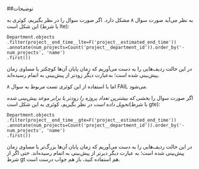 ##توضیحات

به نظر می‌آید صورت سوال ۸ مشکل دارد.
اگر صورت سوال را در نظر بگیریم، کوئری به این شکل است (با شرط lte):
```
Department.objects
.filter(project__end_time__lte=F('project__estimated_end_time'))
.annotate(num_projects=Count('project__department_id')).order_by('-num_projects', 'name')
.first())
```
در این حالت ردیف‌هایی را به دست می‌آوریم که زمان پایان آن‌ها کوچکتر یا مساوی زمان پیش‌بینی شده است؛ به‌عبارت دیگر زودتر از پیش‌بینی به اتمام رسیده‌اند.

اما با استفاده از این کوئری تست مربوط به سوال ۸ FAIL می‌شود.

اگر صورت سوال را *بخشی که بیشترین تعداد پروژه را زودتر یا برابر موعد پیش‌بینی‌ شده تحویل داده است* در نظر بگیریم، کوئری به این شکل است(با شرط gte):
```
Department.objects
.filter(project__end_time__gte=F('project__estimated_end_time'))
.annotate(num_projects=Count('project__department_id')).order_by('-num_projects', 'name')
.first())
```
در این حالت ردیف‌هایی را به دست‌ می‌آوریم که زمان پایان آن‌ها بزرگ‌تر یا مساوی زمان پیش‌بینی شده است؛ به عبارت دیگر دیرتر از پیش‌بینی به اتمام رسیده‌اند.
حتی اگر از شرط gt هم استفاده کنید، باز هم جواب درست است.